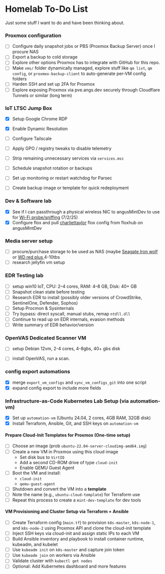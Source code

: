 # Homelab To-Do List
Just some stuff I want to do and have been thinking about.


### Proxmox configuration
- [ ] Configure daily snapshot jobs or PBS (Proxmox Backup Server) once I procure NAS
- [ ] Export a backup to cold storage 
- [ ] Explore other options Proxmox has to integrate with GitHub for this repo.
- [ ] Make `vms/` folder dynamically managed, explore stuff like `qm list`, `qm config`, or `proxmox-backup-client` to auto-generate per-VM config folders
- [ ] Harden SSH and set up 2FA for Proxmox
- [ ] Explore exposing Proxmox via pve.angs.dev securely through Cloudflare Tunnels or similar (long term)

### IoT LTSC Jump Box 
- [x] Setup Google Chrome RDP
- [x] Enable Dynamic Resolution
- [ ] Configure Tailscale
- [ ] Apply GPO / registry tweaks to disable telemetry
- [ ] Strip remaining unnecessary services via `services.msc`
- [ ] Schedule snapshot rotation or backups
- [ ] Set up monitoring or restart watchdog for Parsec
- [ ] Create backup image or template for quick redeployment


###  Dev & Software lab
- [x] See if I can passthrough a physical wireless NIC to angusMintDev to use for [Wi-Fi probe/sniffing](https://github.com/anguzz/wifi-pnl-probing) (7/2/25)
- [x] Configure flox and pull [charliettaylor](https://hub.flox.dev/charliettaylor/default) flox config from floxhub on angusMintDev

### Media server setup
- [ ] procure/purchase storage to be used as NAS (maybe [Seagate Iron wolf](https://www.amazon.com/Seagate-IronWolf-Internal-Hard-Drive/dp/B09NHV3CK9?crid=2PHIQEP2OC6AD&dib=eyJ2IjoiMSJ9.oAqMhjaWQ2Ix7G5kzr9PCfd9w-zV-cDDPVJ5kPV4llipxSU54XbOUn9INYg_VDSfBn8JUGjwncGX81zvladRnhigb0CQEOMz619D7q-wT-QsMbwoh3TM_iJ04hjhgB6-UXSKpxg926hdhcbeb-aT-9vQe-8idlze_J7jlRTVvMNsebDXA_cdAwfkj6wsecWXtBBnyx6XGCrqDS1gkmir__oNW3kKkUSTY2iy9tJmHCg.L5uFm6KlC78g0lNbJ8o27xUoh3eBCgRQzrptctfRGnw&dib_tag=se&keywords=seagate%2Bironwolf&qid=1751849651&sprefix=%2Caps%2C482&sr=8-1&ufe=app_do%3Aamzn1.fos.9fe8cbfa-bf43-43d1-a707-3f4e65a4b666&th=1) or  [WD red plus ](https://www.amazon.com/Red-4TB-NAS-Hard-Drive/dp/B00EHBERSE) 4-10tbs
- [ ] research jellyfin vm setup

###  EDR Testing lab  
- [ ] setup win10 IoT, CPU: 2–4 cores, RAM: 4–8 GB, Disk: 40+ GB
- [ ] Snapshot clean state before testing
- [ ] Research EDR to install (possibly older versions of CrowdStrike, SentinelOne, Defender, Sophos)
- [ ] Setup Procmon & Sysinternals
- [ ] Try bypass: direct syscall, manual stubs, remap `ntdll.dll`
- [ ] Continue to read up on EDR internals, evasion methods
- [ ] Write summary of EDR behavior/version

### OpenVAS Dedicated Scanner VM
- [ ] setup Debian 12vm, 2-4 cores, 4-8gbs, 40+ gbs disk
- [ ] install OpenVAS, run a scan.


### config export automations 
- [x] merge  `export_vm_configs` and `sync_vm_configs_git` into one script
- [x] expand config export to include more fields

### Infrastructure-as-Code Kubernetes Lab Setup (via automation-vm)
- [x] Set up `automation-vm` (Ubuntu 24.04, 2 cores, 4GB RAM, 32GB disk)
- [x] Install Terraform, Ansible, Git, and SSH keys on `automation-vm`

####  Prepare Cloud-Init Templates for Proxmox (One-time setup)
- [ ] Choose an image (prob `ubuntu-22.04-server-cloudimg-amd64.img`)
- [ ] Create a new VM in Proxmox using this cloud image
  - Set disk bus to `VirtIO`
  - Add a second CD-ROM drive of type `cloud-init`
  - Enable QEMU Guest Agent
- [ ] Boot the VM and install:
  - `cloud-init`
  - `qemu-guest-agent`
- [ ] Shutdown and convert the VM into a **template**
- [ ] Note the name (e.g., `ubuntu-cloud-template`) for Terraform use
- [ ] Repeat this process to create a `mint-dev-template` for dev tools

####  VM Provisioning and Cluster Setup via Terraform + Ansible
- [ ] Create Terraform config (`main.tf`) to provision `k8s-master`, `k8s-node-1`, and `k8s-node-2` using Proxmox API and clone the cloud-init template
- [ ] Inject SSH keys via cloud-init and assign static IPs to each VM
- [ ] Build Ansible inventory and playbook to install container runtime, kubeadm, and kubelet
- [ ] Use `kubeadm init` on `k8s-master` and capture join token
- [ ] Use `kubeadm join` on workers via Ansible
- [ ] Validate cluster with `kubectl get nodes`
- [ ] Optional: Add Kubernetes dashboard and more features
